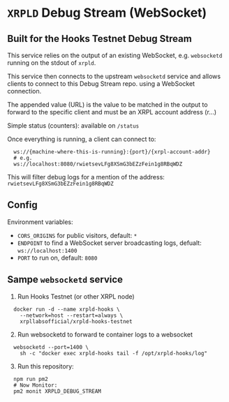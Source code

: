 # `XRPLD` Debug Stream (WebSocket)

## Built for the Hooks Testnet Debug Stream

This service relies on the output of an existing WebSocket, e.g. 
`websocketd` running on the stdout of `xrpld`.

This service then connects to the upstream `websocketd` service and
allows clients to connect to this Debug Stream repo. using a WebSocket
connection.

The appended value (URL) is the value to be matched in the output
to forward to the specific client and must be an XRPL account address (r...)

Simple status (counters): available on `/status`

Once everything is running, a client can connect to:
```
  ws://{machine-where-this-is-running}:{port}/{xrpl-account-addr}
  # e.g.
  ws://localhost:8080/rwietsevLFg8XSmG3bEZzFein1g8RBqWDZ
```

This will filter debug logs for a mention of the address:
  `rwietsevLFg8XSmG3bEZzFein1g8RBqWDZ`

## Config

Environment variables:
- `CORS_ORIGINS` for public visitors, default: `*`
- `ENDPOINT` to find a WebSocket server broadcasting logs, defualt: `ws://localhost:1400`
- `PORT` to run on, default: `8080`

## Sampe `websocketd` service

1. Run Hooks Testnet (or other XRPL node)
```
  docker run -d --name xrpld-hooks \
    --network=host --restart=always \
    xrpllabsofficial/xrpld-hooks-testnet
```

2. Run websocketd to forward te container logs to a websocket

```
  websocketd --port=1400 \
    sh -c "docker exec xrpld-hooks tail -f /opt/xrpld-hooks/log"
```

3. Run this repository:
```
  npm run pm2
  # Now Monitor:
  pm2 monit XRPLD_DEBUG_STREAM
```

